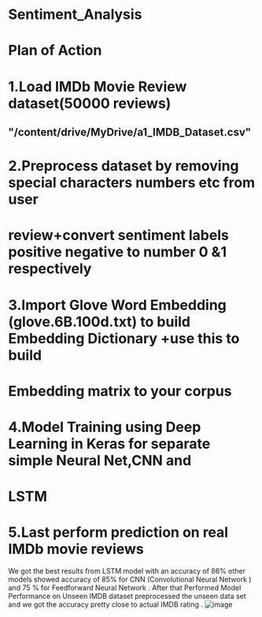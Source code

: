 # Sentiment_Analysis
# Plan of Action
# 1.Load IMDb Movie Review dataset(50000 reviews)
## "/content/drive/MyDrive/a1_IMDB_Dataset.csv"
# 2.Preprocess dataset by removing special characters numbers etc from user
# review+convert sentiment labels positive negative to number 0 &1 respectively
# 3.Import Glove Word Embedding (glove.6B.100d.txt) to build Embedding Dictionary +use this to build 
# Embedding matrix to your  corpus
# 4.Model Training using Deep Learning in Keras for separate simple Neural Net,CNN and
# LSTM
# 5.Last perform prediction on real IMDb movie reviews

 We got the best results from LSTM model with an accuracy of 86% 
other models showed accuracy of 85% for CNN (Convolutional Neural Network ) and 75 % for Feedforward Neural Network .
After that Performed Model Performance on Unseen IMDB dataset preprocessed the unseen data set and we got the accuracy pretty close to actual IMDB rating .
![image](https://github.com/user-attachments/assets/3f78f08e-fa1b-49be-8bf2-142df1dc6fbf)
